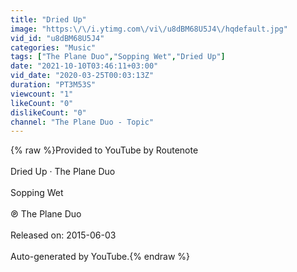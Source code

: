 ```yaml
---
title: "Dried Up"
image: "https:\/\/i.ytimg.com\/vi\/u8dBM68U5J4\/hqdefault.jpg"
vid_id: "u8dBM68U5J4"
categories: "Music"
tags: ["The Plane Duo","Sopping Wet","Dried Up"]
date: "2021-10-10T03:46:11+03:00"
vid_date: "2020-03-25T00:03:13Z"
duration: "PT3M53S"
viewcount: "1"
likeCount: "0"
dislikeCount: "0"
channel: "The Plane Duo - Topic"
---
```

{% raw %}Provided to YouTube by Routenote<br /><br />Dried Up · The Plane Duo<br /><br />Sopping Wet<br /><br />℗ The Plane Duo<br /><br />Released on: 2015-06-03<br /><br />Auto-generated by YouTube.{% endraw %}
